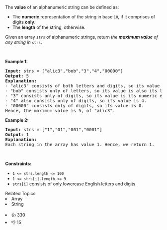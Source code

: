 <p>The <strong>value</strong> of an alphanumeric string can be defined as:</p>

<ul> 
 <li>The <strong>numeric</strong> representation of the string in base <code>10</code>, if it comprises of digits <strong>only</strong>.</li> 
 <li>The <strong>length</strong> of the string, otherwise.</li> 
</ul>

<p>Given an array <code>strs</code> of alphanumeric strings, return <em>the <strong>maximum value</strong> of any string in </em><code>strs</code>.</p>

<p>&nbsp;</p> 
<p><strong class="example">Example 1:</strong></p>

<pre>
<strong>Input:</strong> strs = ["alic3","bob","3","4","00000"]
<strong>Output:</strong> 5
<strong>Explanation:</strong> 
- "alic3" consists of both letters and digits, so its value is its length, i.e. 5.
- "bob" consists only of letters, so its value is also its length, i.e. 3.
- "3" consists only of digits, so its value is its numeric equivalent, i.e. 3.
- "4" also consists only of digits, so its value is 4.
- "00000" consists only of digits, so its value is 0.
Hence, the maximum value is 5, of "alic3".
</pre>

<p><strong class="example">Example 2:</strong></p>

<pre>
<strong>Input:</strong> strs = ["1","01","001","0001"]
<strong>Output:</strong> 1
<strong>Explanation:</strong> 
Each string in the array has value 1. Hence, we return 1.
</pre>

<p>&nbsp;</p> 
<p><strong>Constraints:</strong></p>

<ul> 
 <li><code>1 &lt;= strs.length &lt;= 100</code></li> 
 <li><code>1 &lt;= strs[i].length &lt;= 9</code></li> 
 <li><code>strs[i]</code> consists of only lowercase English letters and digits.</li> 
</ul>

<div><div>Related Topics</div><div><li>Array</li><li>String</li></div></div><br><div><li>👍 330</li><li>👎 15</li></div>